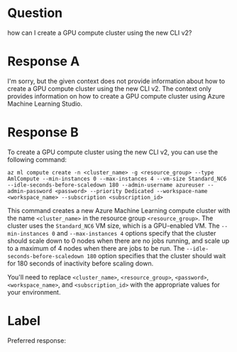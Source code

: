
# Question

how can I create a GPU compute cluster using the new CLI v2?

# Response A

I'm sorry, but the given context does not provide information about how to create a GPU compute cluster using the new CLI v2. The context only provides information on how to create a GPU compute cluster using Azure Machine Learning Studio.

# Response B

To create a GPU compute cluster using the new CLI v2, you can use the following command:

```
az ml compute create -n <cluster_name> -g <resource_group> --type AmlCompute --min-instances 0 --max-instances 4 --vm-size Standard_NC6 --idle-seconds-before-scaledown 180 --admin-username azureuser --admin-password <password> --priority Dedicated --workspace-name <workspace_name> --subscription <subscription_id>
```

This command creates a new Azure Machine Learning compute cluster with the name `<cluster_name>` in the resource group `<resource_group>`. The cluster uses the `Standard_NC6` VM size, which is a GPU-enabled VM. The `--min-instances 0` and `--max-instances 4` options specify that the cluster should scale down to 0 nodes when there are no jobs running, and scale up to a maximum of 4 nodes when there are jobs to be run. The `--idle-seconds-before-scaledown 180` option specifies that the cluster should wait for 180 seconds of inactivity before scaling down.

You'll need to replace `<cluster_name>`, `<resource_group>`, `<password>`, `<workspace_name>`, and `<subscription_id>` with the appropriate values for your environment.

# Label

Preferred response: 

